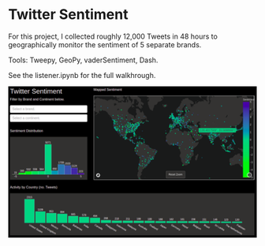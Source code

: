 # Twitter Sentiment

For this project, I collected roughly 12,000 Tweets in 48 hours to geographically monitor the sentiment of 5 separate brands.

Tools: Tweepy, GeoPy, vaderSentiment, Dash.

See the listener.ipynb for the full walkhrough.



![alt text](https://raw.githubusercontent.com/philipharman/twitter-sentiment-public/master/dashboard.png)
